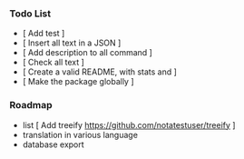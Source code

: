 ### Todo List
  - [ Add test ]
  - [ Insert all text in a JSON ]
  - [ Add description to all command ]
  - [ Check all text ]
  - [ Create a valid README, with stats and  ]
  - [ Make the package globally ]

### Roadmap
  - list [ Add treeify https://github.com/notatestuser/treeify ]
  - translation in various language
  - database export